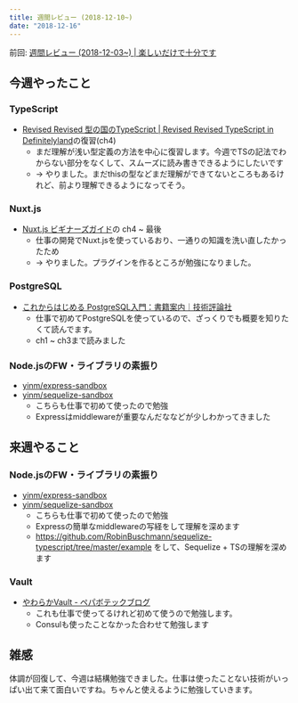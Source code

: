 ```yaml
---
title: 週間レビュー (2018-12-10~)
date: "2018-12-16"
---
```


前回: [週間レビュー (2018-12-03~) | 楽しいだけで十分です](https://yinm.info/20181209/)

## 今週やったこと

### TypeScript
- [Revised Revised 型の国のTypeScript | Revised Revised TypeScript in Definitelyland](http://typescript.ninja/typescript-in-definitelyland/)の復習(ch4)
  - まだ理解が浅い型定義の方法を中心に復習します。今週でTSの記法でわからない部分をなくして、スムーズに読み書きできるようにしたいです
  - -> やりました。まだthisの型などまだ理解ができてないところもあるけれど、前より理解できるようになってそう。

### Nuxt.js
- [Nuxt.js ビギナーズガイド](https://nuxt-beginners-guide.elevenback.jp/)の ch4 ~ 最後
  - 仕事の開発でNuxt.jsを使っているおり、一通りの知識を洗い直したかったため
  - -> やりました。プラグインを作るところが勉強になりました。

### PostgreSQL
- [これからはじめる PostgreSQL入門：書籍案内｜技術評論社](https://gihyo.jp/book/2018/978-4-7741-9814-9)
  - 仕事で初めてPostgreSQLを使っているので、ざっくりでも概要を知りたくて読んでます。
  - ch1 ~ ch3まで読みました

### Node.jsのFW・ライブラリの素振り
- [yinm/express-sandbox](https://github.com/yinm/express-sandbox)
- [yinm/sequelize-sandbox](https://github.com/yinm/sequelize-sandbox)
  - こちらも仕事で初めて使ったので勉強
  - Expressはmiddlewareが重要なんだななどが少しわかってきました

## 来週やること

### Node.jsのFW・ライブラリの素振り
- [yinm/express-sandbox](https://github.com/yinm/express-sandbox)
- [yinm/sequelize-sandbox](https://github.com/yinm/sequelize-sandbox)
  - こちらも仕事で初めて使ったので勉強
  - Expressの簡単なmiddlewareの写経をして理解を深めます
  - https://github.com/RobinBuschmann/sequelize-typescript/tree/master/example をして、Sequelize + TSの理解を深めます

### Vault
- [やわらかVault - ペパボテックブログ](https://tech.pepabo.com/2018/09/06/vault-workshop/)
  - これも仕事で使ってるけれど初めて使うので勉強します。
  - Consulも使ったことなかった合わせて勉強します

## 雑感
体調が回復して、今週は結構勉強できました。仕事は使ったことない技術がいっぱい出て来て面白いですね。ちゃんと使えるように勉強していきます。
